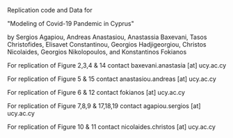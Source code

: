 Replication code and Data for 

"Modeling of Covid-19 Pandemic in Cyprus" 

by Sergios Agapiou, Andreas Anastasiou, Anastassia Baxevani, Tasos Christofides, Elisavet Constantinou, Georgios Hadjigeorgiou, Christos Nicolaides, Georgios Nikolopoulos, and Konstantinos Fokianos

For replication of Figure 2,3,4 & 14 contact baxevani.anastasia [at] ucy.ac.cy

For replication of Figure 5 & 15 contact anastasiou.andreas [at] ucy.ac.cy

For replication of Figure 6 & 12 contact fokianos [at] ucy.ac.cy

For replication of Figure 7,8,9 & 17,18,19 contact agapiou.sergios [at] ucy.ac.cy

For replication of Figure 10 & 11 contact nicolaides.christos [at] ucy.ac.cy


